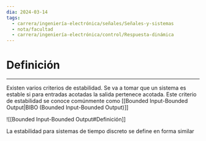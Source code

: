 ```yaml
---
dia: 2024-03-14
tags:
  - carrera/ingeniería-electrónica/señales/Señales-y-sistemas
  - nota/facultad
  - carrera/ingeniería-electrónica/control/Respuesta-dinámica
---
```

# Definición
---
Existen varios criterios de estabilidad. Se va a tomar que un sistema es estable si para entradas acotadas la salida pertenece acotada. Este criterio de estabilidad se conoce comúnmente como [[Bounded Input-Bounded Output|BIBO (Bounded Input-Bounded Output)]] 

![[Bounded Input-Bounded Output#Definición]]

La estabilidad para sistemas de tiempo discreto se define en forma similar